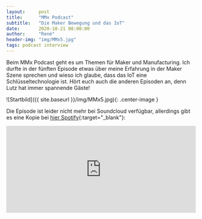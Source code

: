 ```yaml
---
layout:     post
title:      "MMx Podcast"
subtitle:   "Die Maker Bewegung und das IoT"
date:       2020-10-21 08:00:00
author:     "René"
header-img: "img/MMx5.jpg"
tags: podcast interview
---
```

Beim MMx Podcast geht es um Themen für Maker und Manufacturing. Ich durfte in der fünften Episode etwas über meine Erfahrung in der Maker Szene sprechen und wieso ich glaube, dass das IoT eine Schlüsseltechnologie ist. Hört euch auch die anderen Episoden an, denn Lutz hat immer spannende Gäste!

![Startbild]({{ site.baseurl }}/img/MMx5.jpg){: .center-image }

Die Episode ist leider nicht mehr bei Soundcloud verfügbar, allerdings gibt es eine Kopie bei [hier Spotify](https://open.spotify.com/episode/4O1rOeMyxsTdAe7uTiW8SN?si=fZlV6wtfRY2KGZkcypVK-Q&dl_branch=1){:target="_blank"}: 

<iframe src="https://open.spotify.com/embed/episode/4O1rOeMyxsTdAe7uTiW8SN" width="100%" height="232" frameBorder="0" allowtransparency="true" allow="encrypted-media"></iframe>
